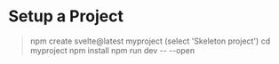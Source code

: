# Setup a Project

> npm create svelte@latest myproject
> (select 'Skeleton project')
> cd myproject
> npm install
> npm run dev -- --open

